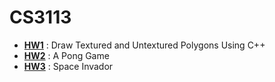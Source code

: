 # CS3113

*  **[HW1](https://github.com/evve212233/CS3113/tree/master/hw1/NYUCodebase)** : Draw Textured and Untextured Polygons Using C++
*  **[HW2](https://github.com/evve212233/CS3113/blob/master/hw2/NYUCodebase/NYUCodebase/)** : A Pong Game
*  **[HW3](https://github.com/evve212233/CS3113/tree/master/hw3/NYUCodebase/NYUCodebase/)** : Space Invador
